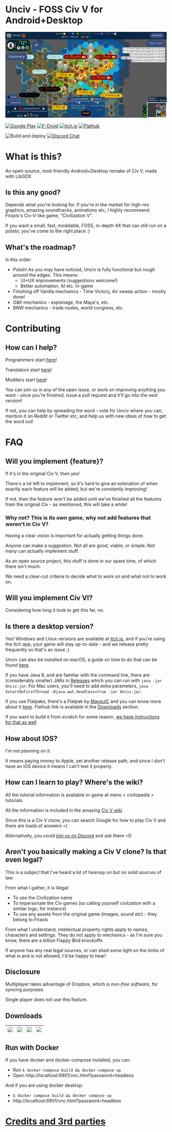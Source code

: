# Unciv - FOSS Civ V for Android+Desktop

![](/extraImages/GithubPreviewImage.png)

[![Google Play](https://img.shields.io/static/v1?label=Google&message=Play&color=607D8B&logo=google-play)](https://play.google.com/store/apps/details?id=com.unciv.app)
[![F-Droid](https://img.shields.io/f-droid/v/com.unciv.app)](https://f-droid.org/en/packages/com.unciv.app/)
[![itch.io](https://img.shields.io/static/v1?label=itch.io&message=Unciv&color=607D8B&logo=itch.io)](https://yairm210.itch.io/unciv)
[![Flathub](https://img.shields.io/flathub/v/io.github.yairm210.unciv)](https://flathub.org/apps/details/io.github.yairm210.unciv)

![Build and deploy](https://github.com/yairm210/Unciv/workflows/Build%20and%20deploy/badge.svg)
[![Discord Chat](https://img.shields.io/discord/586194543280390151.svg)](https://discord.gg/bjrB4Xw)



# What is this?

An open-source, mod-friendly Android+Desktop remake of Civ V, made with LibGDX

## Is this any good?

Depends what you're looking for. If you're in the market for high-res graphics, amazing soundtracks, animations etc, I highly recommend Firaxis's Civ-V-like game, "Civilization V".

If you want a small, fast, moddable, FOSS, in-depth 4X that can still run on a potato, you've come to the right place :)

## What's the roadmap?

Is this order:

* Polish! As you may have noticed, Unciv is fully functional but rough around the edges. This means:
    * UI+UX improvements (suggestions welcome!)
    * Better automation, AI etc. in-game
* Finishing off Vanilla mechanics - Time Victory, Air sweep action - mostly done!
* G&K mechanics - espionage, the Maya's, etc.
* BNW mechanics - trade routes, world congress, etc.

# Contributing

## How can I help?

Programmers start [here](https://yairm210.github.io/Unciv/Developers/Building-Locally/)!

Translators start [here](https://yairm210.github.io/Unciv/Other/Translating/)!

Modders start [here](https://yairm210.github.io/Unciv/Modders/Mods/)!

You can join us in any of the open issue, or work on improving anything you want - once you're finished, issue a pull request and it'll go into the next version!

If not, you can help by spreading the word - vote for Unciv where you can, mention it on Reddit or Twitter etc, and help us with new ideas of how to get the word out!


# FAQ

## Will you implement {feature}?

If it's in the original Civ V, then yes!

There's a lot left to implement, so it's hard to give an estimation of when exactly each feature will be added, but we're constantly improving!

If not, then the feature won't be added until we've finished all the features from the original Civ - as mentioned, this will take a while!

### Why not? This is its own game, why not add features that weren't in Civ V?

Having a clear vision is important for actually getting things done. 

Anyone can make a suggestion. Not all are good, viable, or simple. Not many can actually implement stuff.

As an open source project, this stuff is done in our spare time, of which there isn't much.

We need a clear-cut criteria to decide what to work on and what not to work on.

## Will you implement Civ VI?

Considering how long it took to get this far, no.

## Is there a desktop version?

Yes! Windows and Linux versions are available at [itch.io](https://yairm210.itch.io/unciv), and if you're using the Itch app, your game will stay up-to-date - and we release pretty frequently so that's an issue ;)

Unciv can also be installed on macOS, a guide on how to do that can be found [here](https://yairm210.github.io/Unciv/Other/Installing-on-macOS/).

If you have Java 8, and are familiar with the command line, there are (considerably smaller) JARs in [Releases](https://github.com/yairm210/UnCiv/releases) which you can run with `java -jar Unciv.jar`.
For Mac users, you'll need to add extra parameters, `java -XstartOnFirstThread -Djava.awt.headless=true -jar Unciv.jar`. 

If you use Flatpaks, there's a Flatpak by [MayeulC](https://github.com/MayeulC) and you can know more about it [here](https://github.com/flathub/io.github.yairm210.unciv). Flathub link is available in the [Downloads](#downloads) section.

If you want to build it from scratch for some reason, [we have instructions for that as well](https://yairm210.github.io/Unciv/Developers/Building-locally-without-Android-Studio/)

## How about IOS?

I'm not planning on it.

It means paying money to Apple, yet another release path,
 and since I don't have an IOS device it means I can't test it properly.
 
## How can I learn to play? Where's the wiki?

All the tutorial information is available in-game at menu > civilopedia > tutorials

All the information is included in the amazing [Civ V wiki](https://civilization.fandom.com/wiki/)

Since this is a Civ V clone, you can search Google for how to play Civ V and there are loads of answers =)

Alternatively, you could [join us on Discord](https://discord.gg/bjrB4Xw) and ask there =D

## Aren't you basically making a Civ V clone? Is that even legal?

This is a subject that I've heard a lot of hearsay on but no solid sources of law.

From what I gather, it is illegal:
 - To use the Civilization name
 - To impersonate the Civ games (so calling yourself civilzation with a similar logo, for instance)
 - To use any assets from the original game (images, sound etc) - they belong to Firaxis

From what I understand, intellectual property rights apply to names, characters and settings. They do not apply to mechanics - as I'm sure you know, there are a billion Flappy Bird knockoffs

If anyone has any real legal sources, or can shed some light on the limits of what is and is not allowed, I'd be happy to hear!

## Disclosure

Multiplayer takes advantage of Dropbox, which is *non-free software*, for syncing purposes.

Single player does not use this feature.

## Downloads

| [![](https://static.itch.io/images/badge.svg)](https://yairm210.itch.io/unciv)    |    [![](https://play.google.com/intl/en_us/badges/images/generic/en-play-badge.png)](https://play.google.com/store/apps/details?id=com.unciv.app)   |    [![](https://fdroid.gitlab.io/artwork/badge/get-it-on.png)](https://f-droid.org/en/packages/com.unciv.app/)	| [![](https://flathub.org/assets/badges/flathub-badge-en.svg)](https://flathub.org/apps/details/io.github.yairm210.unciv)  
|---	|---	|---	|---	|
## Run with Docker

If you have docker and docker-compose installed, you can:

* Run ```$ docker-compose build && docker-compose up```
* Open http://localhost:6901/vnc.html?password=headless

And if you are using docker desktop:
* ```$ docker compose build && docker compose up```
* http://localhost:6901/vnc.html?password=headless

# [Credits and 3rd parties](docs/Credits.md)
